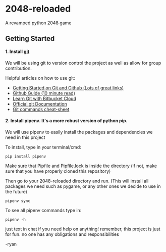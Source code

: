 # 2048-reloaded
A revamped python 2048 game

## Getting Started
#### 1. Install [git](https://git-scm.com/downloads)

We will be using git to version control the project as well as allow for group contribution.

Helpful articles on how to use git:

* [Getting Started on Git and Github (Lots of great links)](https://github.com/maptime/getting-started-with-git-and-github/blob/master/README.md)
* [Github Guide (10 minute read)](https://guides.github.com/activities/hello-world/)
* [Learn Git with Bitbucket Cloud](https://www.atlassian.com/git/tutorials/learn-git-with-bitbucket-cloud)
* [Official git Documentation](https://git-scm.com/book/en/v1/Getting-Started-Git-Basics)
* [Git commands cheat-sheet](https://github.github.com/training-kit/downloads/github-git-cheat-sheet/)

#### 2. Install pipenv. It's a more robust version of python pip.

We will use pipenv to easily install the packages and dependencies we need in this project

To install, type in your terminal/cmd:

    pip install pipenv

Make sure that Pipfile and Pipfile.lock is inside the directory
(if not, make sure that you have properly cloned this repository)

Then go to your 2048-reloaded directory and run. (This will install all packages we need such as pygame, or any other ones we decide to use in the future)

    pipenv sync

To see all pipenv commands type in:

    pipenv -h

    



just text in chat if you need help on anything!
remember, this project is just for fun. no one has any obligations and responsibilities

-ryan



